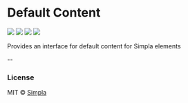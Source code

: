 # Default Content
![][bower-badge] [![][travis-badge]][travis-url] [![][bowerdeps-badge]][bowerdeps-url] [![][npmdevdeps-badge]][npmdevdeps-url]

Provides an interface for default content for Simpla elements

--

### License

MIT © [Simpla](admin@simpla.io)

[bower-badge]: https://img.shields.io/bower/v/default-content.svg
[travis-badge]: https://img.shields.io/travis/SimplaElements/default-content.svg
[travis-url]: https://travis-ci.org/SimplaElements/default-content
[bowerdeps-badge]: https://img.shields.io/gemnasium/SimplaElements/default-content.svg
[bowerdeps-url]: https://gemnasium.com/bower/default-content
[npmdevdeps-badge]: https://img.shields.io/david/dev/SimplaElements/default-content.svg?theme=shields.io
[npmdevdeps-url]: https://david-dm.org/SimplaElements/default-content#info=devDependencies
